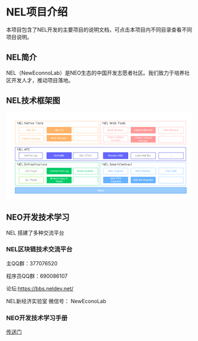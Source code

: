 # NEL项目介绍

本项目包含了NEL开发的主要项目的说明文档，可点击本项目内不同目录查看不同项目说明。

## NEL简介

NEL（NewEconnoLab）是NEO生态的中国开发志愿者社区。我们致力于培养社区开发人才，推动项目落地。

## NEL技术框架图

![NEL Technical Framework Diagram](NELTechnicalFrameworkDiagram.png)


## NEO开发技术学习

NEL 搭建了多种交流平台 

### NEL区块链技术交流平台

主QQ群：377076520

程序员QQ群：690086107

论坛:https://bbs.neldev.net/

NEL新经济实验室 微信号： NewEconoLab

### NEO开发技术学习手册
[传送门](study/study.md)



